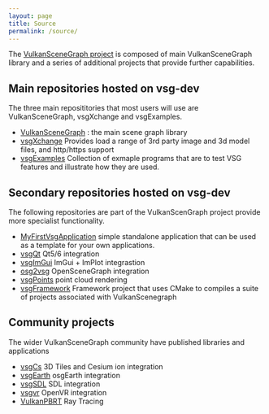 ```yaml
---
layout: page
title: Source
permalink: /source/
---
```


The [VulkanSceneGraph project](https://github.com/vsg-dev) is composed of main VulkanSceneGraph library and a series of additional projects that provide further capabilities.

## Main repositories hosted on vsg-dev

The three main reposititories that most users will use are VulkanSceneGraph, vsgXchange and vsgExamples.

* [VulkanSceneGraph](https://github.com/vsg-dev/VulkanSceneGraph.git) : the main scene graph library
* [vsgXchange](https://github.com/vsg-dev/vsgXchange.git) Provides load a range of 3rd party image and 3d model files, and http/https support
* [vsgExamples](https://github.com/vsg-dev/vsgExamples.git) Collection of exmaple programs that are to test VSG features and illustrate how they are used.

## Secondary repositories hosted on vsg-dev

The following repositories are part of the VulkanScenGraph project provide more specialist functionality.

* [MyFirstVsgApplication](https://github.com/vsg-dev/MyFirstVsgApplication) simple standalone application that can be used as a template for your own applications.
* [vsgQt](https://github.com/vsg-dev/vsgQt) Qt5/6 integration
* [vsgImGui](https://github.com/vsg-dev/vsgImGui.git) ImGui + ImPlot integrastion
* [osg2vsg](https://github.com/vsg-dev/osg2vsg.git) OpenSceneGraph integration
* [vsgPoints](https://github.com/vsg-dev/vsgPoints) point cloud rendering
* [vsgFramework](https://github.com/vsg-dev/vsgFramework.git) Framework project that uses CMake to compiles a suite of projects associated with VulkanScenegraph

## Community projects

The wider VulkanSceneGraph community have published libraries and applications

* [vsgCs](https://github.com/timoore/vsgCs) 3D Tiles and Cesium ion integration
* [vsgEarth](https://github.com/timoore/vsgEarth) osgEarth integration
* [vsgSDL](https://github.com/ptrfun/vsgSDL) SDL integration
* [vsgvr](https://github.com/geefr/vsgvr) OpenVR integration
* [VulkanPBRT](https://github.com/Lachei/VulkanPBRT) Ray Tracing
